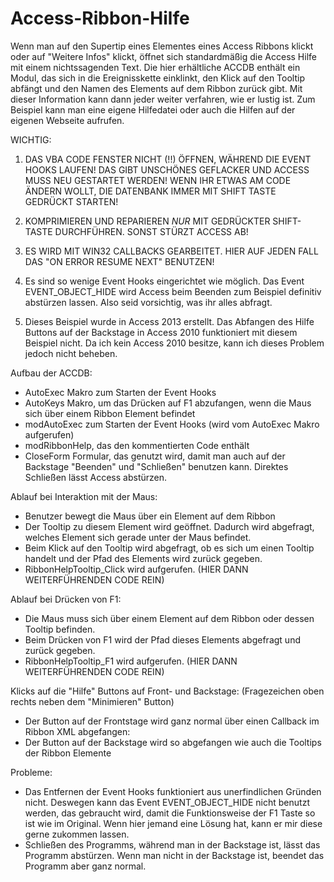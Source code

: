 ﻿Access-Ribbon-Hilfe
===================

Wenn man auf den Supertip eines Elementes eines Access Ribbons klickt oder auf "Weitere Infos" klickt, öffnet sich standardmäßig die Access Hilfe mit einem nichtssagenden Text.
Die hier erhältliche ACCDB enthält ein Modul, das sich in die Ereignisskette einklinkt, den Klick auf den Tooltip abfängt und den Namen des Elements auf dem Ribbon zurück gibt.
Mit dieser Information kann dann jeder weiter verfahren, wie er lustig ist. Zum Beispiel kann man eine eigene Hilfedatei oder auch die Hilfen auf der eigenen Webseite aufrufen.

WICHTIG:
1) DAS VBA CODE FENSTER NICHT (!!) ÖFFNEN, WÄHREND DIE EVENT HOOKS LAUFEN! DAS GIBT UNSCHÖNES GEFLACKER UND ACCESS MUSS NEU GESTARTET WERDEN! WENN IHR ETWAS AM CODE ÄNDERN WOLLT, DIE DATENBANK IMMER MIT SHIFT TASTE GEDRÜCKT STARTEN!

2) KOMPRIMIEREN UND REPARIEREN *NUR* MIT GEDRÜCKTER SHIFT-TASTE DURCHFÜHREN. SONST STÜRZT ACCESS AB!

3) ES WIRD MIT WIN32 CALLBACKS GEARBEITET. HIER AUF JEDEN FALL DAS "ON ERROR RESUME NEXT" BENUTZEN!

4) Es sind so wenige Event Hooks eingerichtet wie möglich. Das Event EVENT\_OBJECT_HIDE wird Access beim Beenden zum Beispiel definitiv abstürzen lassen. Also seid vorsichtig, was ihr alles abfragt.

5) Dieses Beispiel wurde in Access 2013 erstellt. Das Abfangen des Hilfe Buttons auf der Backstage in Access 2010 funktioniert mit diesem Beispiel nicht. Da ich kein Access 2010 besitze, kann ich dieses Problem jedoch nicht beheben.


Aufbau der ACCDB:

- AutoExec Makro zum Starten der Event Hooks
- AutoKeys Makro, um das Drücken auf F1 abzufangen, wenn die Maus sich über einem Ribbon Element befindet
- modAutoExec  zum Starten der Event Hooks (wird vom AutoExec Makro aufgerufen)
- modRibbonHelp, das den kommentierten Code enthält
- CloseForm Formular, das genutzt wird, damit man auch auf der Backstage "Beenden" und "Schließen" benutzen kann. Direktes Schließen lässt Access abstürzen.


Ablauf bei Interaktion mit der Maus:

- Benutzer bewegt die Maus über ein Element auf dem Ribbon
- Der Tooltip zu diesem Element wird geöffnet. Dadurch wird abgefragt, welches Element sich gerade unter der Maus befindet.
- Beim Klick auf den Tooltip wird abgefragt, ob es sich um einen Tooltip handelt und der Pfad des Elements wird zurück gegeben.
- RibbonHelpTooltip_Click wird aufgerufen. (HIER DANN WEITERFÜHRENDEN CODE REIN)


Ablauf bei Drücken von F1:

- Die Maus muss sich über einem Element auf dem Ribbon oder dessen Tooltip befinden.
- Beim Drücken von F1 wird der Pfad dieses Elements abgefragt und zurück gegeben.
- RibbonHelpTooltip_F1 wird aufgerufen. (HIER DANN WEITERFÜHRENDEN CODE REIN)

Klicks auf die "Hilfe" Buttons auf Front- und Backstage: (Fragezeichen oben rechts neben dem "Minimieren" Button)

- Der Button auf der Frontstage wird ganz normal über einen Callback im Ribbon XML abgefangen: <command idMso="Help" onAction="OnActionHelpButton"/>
- Der Button auf der Backstage wird so abgefangen wie auch die Tooltips der Ribbon Elemente


Probleme:

- Das Entfernen der Event Hooks funktioniert aus unerfindlichen Gründen nicht. Deswegen kann das Event EVENT\_OBJECT_HIDE nicht benutzt werden, das gebraucht wird, damit die Funktionsweise der F1 Taste so ist wie im Original. Wenn hier jemand eine Lösung hat, kann er mir diese gerne zukommen lassen.
- Schließen des Programms, während man in der Backstage ist, lässt das Programm abstürzen. Wenn man nicht in der Backstage ist, beendet das Programm aber ganz normal.
